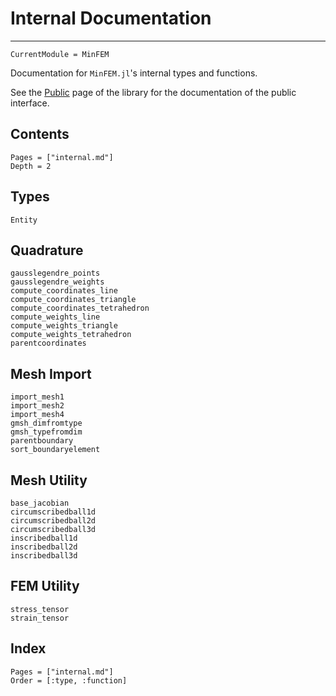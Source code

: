 # Internal Documentation

---

```@meta
CurrentModule = MinFEM
```

Documentation for `MinFEM.jl`'s internal types and functions.

See the [Public](public.md) page of the library for the documentation of the public interface.

## Contents

```@contents
Pages = ["internal.md"]
Depth = 2
```

## Types

```@docs
Entity
```

## Quadrature

```@docs
gausslegendre_points
gausslegendre_weights
compute_coordinates_line
compute_coordinates_triangle
compute_coordinates_tetrahedron
compute_weights_line
compute_weights_triangle
compute_weights_tetrahedron
parentcoordinates
```

## Mesh Import

```@docs
import_mesh1
import_mesh2
import_mesh4
gmsh_dimfromtype
gmsh_typefromdim
parentboundary
sort_boundaryelement
```

## Mesh Utility
```@docs
base_jacobian
circumscribedball1d
circumscribedball2d
circumscribedball3d
inscribedball1d
inscribedball2d
inscribedball3d
```

## FEM Utility

```@docs
stress_tensor
strain_tensor
```

## Index

```@index
Pages = ["internal.md"]
Order = [:type, :function]
```
